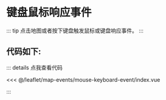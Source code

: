 <script setup>
// 解决打包错误 (window is not defined)
// VuePress 是在Node.js 服务端渲染，node没有window，所以报错ReferenceError: window is not defined
import { shallowRef, onMounted } from 'vue'    
const mapComponent = shallowRef(null)
onMounted(()=>{
    import('./index.vue').then(module => {
      mapComponent.value = module.default
    })
})
</script>
# 键盘鼠标响应事件

::: tip
点击地图或者按下键盘触发鼠标或键盘响应事件。
:::

<component v-if="mapComponent" :is="mapComponent"></component>

## 代码如下:

::: details 点我查看代码

<<< @/leaflet/map-events/mouse-keyboard-event/index.vue

:::


